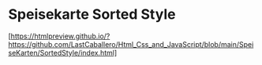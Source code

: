 # Speisekarte Sorted Style

[https://htmlpreview.github.io/?https://github.com/LastCaballero/Html_Css_and_JavaScript/blob/main/SpeiseKarten/SortedStyle/index.html]
